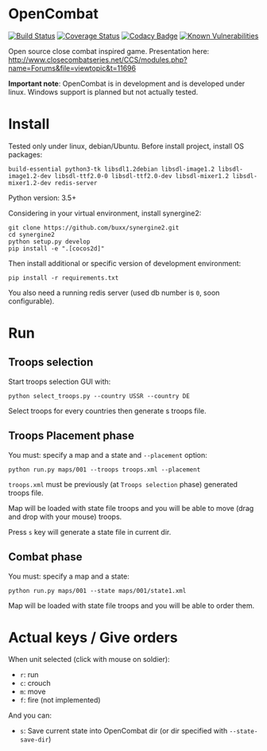 # OpenCombat

[![Build Status](https://travis-ci.org/buxx/OpenCombat.svg?branch=master)](https://travis-ci.org/buxx/OpenCombat) [![Coverage Status](https://coveralls.io/repos/github/buxx/OpenCombat/badge.svg?branch=master)](https://coveralls.io/github/buxx/OpenCombat?branch=master) [![Codacy Badge](https://api.codacy.com/project/badge/Grade/917ff3fc2e184dd5a001c4571d5c583f)](https://www.codacy.com/app/sevajol.bastien/OpenCombat?utm_source=github.com&amp;utm_medium=referral&amp;utm_content=buxx/OpenCombat&amp;utm_campaign=Badge_Grade) [![Known Vulnerabilities](https://snyk.io/test/github/buxx/opencombat/badge.svg?targetFile=requirements.txt)](https://snyk.io/test/github/buxx/opencombat?targetFile=requirements.txt)

Open source close combat inspired game. Presentation here: http://www.closecombatseries.net/CCS/modules.php?name=Forums&file=viewtopic&t=11696

**Important note**: OpenCombat is in development and is developed under linux. Windows support is planned but not actually tested.

# Install

Tested only under linux, debian/Ubuntu. Before install project, install OS packages:

    build-essential python3-tk libsdl1.2debian libsdl-image1.2 libsdl-image1.2-dev libsdl-ttf2.0-0 libsdl-ttf2.0-dev libsdl-mixer1.2 libsdl-mixer1.2-dev redis-server

Python version: 3.5+

Considering in your virtual environment, install synergine2:

    git clone https://github.com/buxx/synergine2.git
    cd synergine2
    python setup.py develop
    pip install -e ".[cocos2d]"

Then install additional or specific version of development environment:

    pip install -r requirements.txt

You also need a running redis server (used db number is `0`, soon configurable). 

# Run

## Troops selection

Start troops selection GUI with:

    python select_troops.py --country USSR --country DE

Select troops for every countries then generate s troops file.

## Troops Placement phase

You must: specify a map and a state and `--placement` option:

    python run.py maps/001 --troops troops.xml --placement

`troops.xml` must be previously (at `Troops selection` phase) generated troops file.

Map will be loaded with state file troops and you will be able
to move (drag and drop with your mouse) troops.

Press `s` key will generate a state file in current dir.

## Combat phase

You must: specify a map and a state:

    python run.py maps/001 --state maps/001/state1.xml

Map will be loaded with state file troops and you will be able to order them.

# Actual keys / Give orders

When unit selected (click with mouse on soldier):

* `r`: run
* `c`: crouch
* `m`: move
* `f`: fire (not implemented)

And you can:

* `s`: Save current state into OpenCombat dir (or dir specified with `--state-save-dir`)
